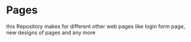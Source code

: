# Pages
this Repository makes for different other web pages like login form page, new designs of pages and any more
